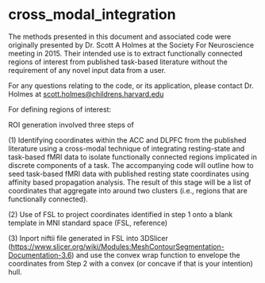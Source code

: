 # cross_modal_integration

The methods presented in this document and associated code were originally presented by Dr. Scott A Holmes at the Society For Neuroscience meeting in 2015. Their intended use is to extract functionally connected regions of interest from published task-based literature without the requirement of any novel input data from a user. 

For any questions relating to the code, or its application, please contact Dr. Holmes at scott.holmes@childrens.harvard.edu

For defining regions of interest:

ROI generation involved three steps of 

(1) Identifying coordinates within the ACC and DLPFC from the published literature using a cross-modal technique of integrating resting-state and task-based fMRI data to isolate functionally connected regions implicated in discrete components of a task. The accompanying code will outline how to seed task-based fMRI data with published resting state coordinates using affinity based propagation analysis. The result of this stage will be a list of coordinates that aggregate into around two clusters (i.e., regions that are functionally connected).

(2) Use of FSL to project coordinates identified in step 1 onto a blank template in MNI standard space (FSL, reference)

(3) Inport niftii file generated in FSL into 3DSlicer (https://www.slicer.org/wiki/Modules:MeshContourSegmentation-Documentation-3.6) and use the convex wrap function to envelope the coordinates from Step 2 with a convex (or concave if that is your intention) hull.  
